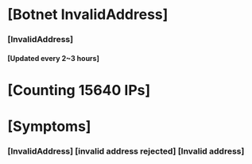 # [Botnet InvalidAddress]
### [InvalidAddress]
#### [Updated every 2~3 hours]

# [Counting 15640 IPs]

# [Symptoms] 

###   [InvalidAddress] [invalid address rejected] [Invalid address]
